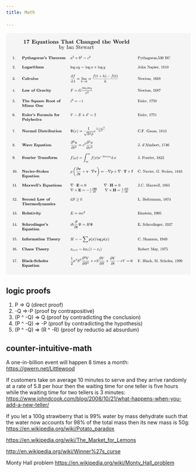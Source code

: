 ```yaml
---
title: Math

---
```


![](/assets/static/img/equations.jpeg)


## logic proofs 

1. P => Q (direct proof)
2. -Q =>-P (proof by contrapositive) 
3. (P ^ -Q) => Q (proof by contradicting the conclusion) 
4. (P ^ -Q) => -P (proof by contradicting the hypothesis) 
5. (P ^ -Q) => (R ^ -R) (proof by reductio ad absurdum)


## counter-intuitive-math

A one-in-billion event will happen 8 times a month: <https://gwern.net/Littlewood>

If customers take on average 10 minutes to serve and they arrive randomly at a rate of 5.8 per hour then the waiting time for one teller is five hours while the waiting time for two tellers is 3 minutes: <https://www.johndcook.com/blog/2008/10/21/what-happens-when-you-add-a-new-teller/>

If you let a 100g strawberry that is 99% water by mass dehydrate such that the water now accounts for 98% of the total mass then its new mass is 50g: <https://en.wikipedia.org/wiki/Potato_paradox>

<https://en.wikipedia.org/wiki/The_Market_for_Lemons>

<http://en.wikipedia.org/wiki/Winner%27s_curse>

Monty Hall problem <https://en.wikipedia.org/wiki/Monty_Hall_problem>
